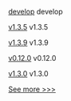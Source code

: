 
[develop](https://github.com/hyperledger/besu/releases/tag/develop) develop

[v1.3.5](https://github.com/hyperledger/firefly-evmconnect/releases/tag/v1.3.5) v1.3.5

[v1.3.9](https://github.com/hyperledger/firefly-transaction-manager/releases/tag/v1.3.9) v1.3.9

[v0.12.0](https://github.com/hyperledger-labs/fabric-builder-k8s/releases/tag/v0.12.0) v0.12.0

[v1.3.0](https://github.com/hyperledger/firefly-sdk-nodejs/releases/tag/v1.3.0) v1.3.0


[See more >>>](https://start-here.hyperledger.org/releases)
